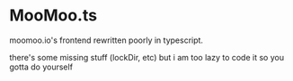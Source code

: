 # MooMoo.ts

moomoo.io's frontend rewritten poorly in typescript.

there's some missing stuff (lockDir, etc) but i am too lazy to code it so you gotta do yourself